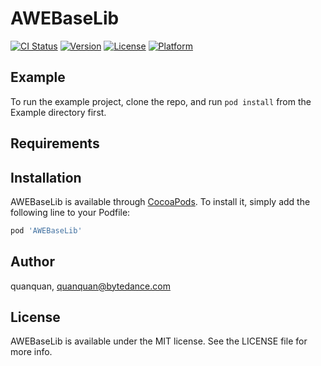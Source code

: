 # AWEBaseLib

[![CI Status](https://img.shields.io/travis/quanquan/AWEBaseLib.svg?style=flat)](https://travis-ci.org/quanquan/AWEBaseLib)
[![Version](https://img.shields.io/cocoapods/v/AWEBaseLib.svg?style=flat)](https://cocoapods.org/pods/AWEBaseLib)
[![License](https://img.shields.io/cocoapods/l/AWEBaseLib.svg?style=flat)](https://cocoapods.org/pods/AWEBaseLib)
[![Platform](https://img.shields.io/cocoapods/p/AWEBaseLib.svg?style=flat)](https://cocoapods.org/pods/AWEBaseLib)

## Example

To run the example project, clone the repo, and run `pod install` from the Example directory first.

## Requirements

## Installation

AWEBaseLib is available through [CocoaPods](https://cocoapods.org). To install
it, simply add the following line to your Podfile:

```ruby
pod 'AWEBaseLib'
```

## Author

quanquan, quanquan@bytedance.com

## License

AWEBaseLib is available under the MIT license. See the LICENSE file for more info.
